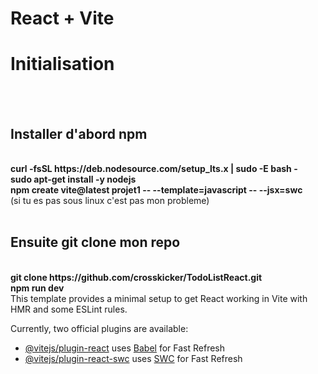 # React + Vite

<h1>Initialisation</h1>
</br>
</br>
<h2> Installer d'abord npm</h2>
</br>
<b> curl -fsSL https://deb.nodesource.com/setup_lts.x | sudo -E bash - </b>
</br>
<b> sudo apt-get install -y nodejs </b>
</br>
<b> npm create vite@latest projet1 -- --template=javascript -- --jsx=swc </b>
</br>
(si tu es pas sous linux c'est pas mon probleme)
</br>
</br>
<h2>Ensuite git clone mon repo</h2>
</br>
<b> git clone https://github.com/crosskicker/TodoListReact.git </b>
</br>
<b> npm run dev </b>
</br>
This template provides a minimal setup to get React working in Vite with HMR and some ESLint rules.

Currently, two official plugins are available:

- [@vitejs/plugin-react](https://github.com/vitejs/vite-plugin-react/blob/main/packages/plugin-react/README.md) uses [Babel](https://babeljs.io/) for Fast Refresh
- [@vitejs/plugin-react-swc](https://github.com/vitejs/vite-plugin-react-swc) uses [SWC](https://swc.rs/) for Fast Refresh
